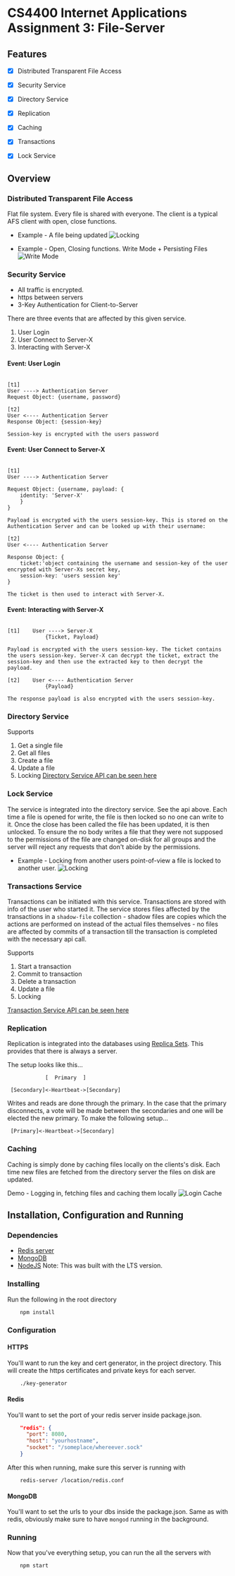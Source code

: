 # CS4400 Internet Applications Assignment 3: File-Server

## Features
- [x] Distributed Transparent File Access
- [x] Security Service
- [x] Directory Service
- [x] Replication
- [x] Caching
- [x] Transactions
- [x] Lock Service


## Overview
### Distributed Transparent File Access
Flat file system. Every file is shared with everyone. The client is a typical AFS client with open, close functions.

* Example - A file being updated
![Locking](https://github.com/tiarnann/file-server/blob/master/docs/gifs/updating-metadata.gif?raw=true)

* Example - Open, Closing functions. Write Mode + Persisting Files
![Write Mode](https://github.com/tiarnann/file-server/blob/master/docs/gifs/pushed-files-persist.gif?raw=true)

### Security Service
* All traffic is encrypted. 
* https between servers
* 3-Key Authentication for Client-to-Server

There are three events that are affected by this given service.
1. User Login
2. User Connect to Server-X
3. Interacting with Server-X

#### Event: User Login
```

[t1]	
User ----> Authentication Server
Request Object: {username, password} 

[t2]	
User <---- Authentication Server
Response Object: {session-key} 

Session-key is encrypted with the users password
```

#### Event: User Connect to Server-X
```

[t1]	
User ----> Authentication Server
	
Request Object: {username, payload: {
	identity: 'Server-X'
	}
} 

Payload is encrypted with the users session-key. This is stored on the Authentication Server and can be looked up with their username: 

[t2]	
User <---- Authentication Server

Response Object: {
	ticket:'object containing the username and session-key of the user encrypted with Server-Xs secret key,
	session-key: 'users session key'
}

The ticket is then used to interact with Server-X.

```

#### Event: Interacting with Server-X
```

[t1]	User ----> Server-X
			{Ticket, Payload} 

Payload is encrypted with the users session-key. The ticket contains the users session-key. Server-X can decrypt the ticket, extract the session-key and then use the extracted key to then decrypt the payload.

[t2]	User <---- Authentication Server
			{Payload}

The response payload is also encrypted with the users session-key.

```

### Directory Service
Supports
1. Get a single file
2. Get all files
3. Create a file
4. Update a file
5. Locking
[Directory Service API can be seen here](http://google.com)

### Lock Service
The service is integrated into the directory service. See the api above.
Each time a file is opened for write, the file is then locked so no one can write to it. Once the close has been called the file has been updated, it is then unlocked. To ensure the no body writes a file that they were not supposed to the permissions of the file are changed on-disk for all groups and the server will reject any requests that don't abide by the permissions.

* Example - Locking from another users point-of-view a file is locked to another user.
![Locking](https://github.com/tiarnann/file-server/blob/master/docs/gifs/locking.gif?raw=true)


### Transactions Service
Transactions can be initiated with this service. Transactions are stored with info of the user who started it. The service stores files affected by the transactions in a `shadow-file` collection - shadow files are copies which the actions are performed on instead of the actual files themselves - no files are affected by commits of a transaction till the transaction is completed with the necessary api call.

Supports
1. Start a transaction
2. Commit to transaction
3. Delete a transaction
4. Update a file
5. Locking

[Transaction Service API can be seen here](http://google.com)

### Replication
Replication is integrated into the databases using [Replica Sets](https://docs.mongodb.com/manual/replication/). This provides that there is always a server.

The setup looks like this...
```
			[  Primary	]

 [Secondary]<-Heartbeat->[Secondary]
```

Writes and reads are done through the primary.
In the case that the primary disconnects, a vote will be made between the secondaries and one will be elected the new primary. To make the following setup...
```
 [Primary]<-Heartbeat->[Secondary]
```

### Caching
Caching is simply done by caching files locally on the clients's disk. 
Each time new files are fetched from the directory server the files on disk are updated.

Demo - Logging in, fetching files and caching them locally
![Login Cache](https://github.com/tiarnann/file-server/blob/master/docs/gifs/login-cache.gif?raw=true)


## Installation, Configuration and Running
### Dependencies
* [Redis server](https://redis.io)
* [MongoDB](https://www.mongodb.com)
* [NodeJS](https://nodejs.org/en/download/) Note: This was built with the LTS version.

### Installing
Run the following in the root directory
```bash
	npm install
```

### Configuration
#### HTTPS
You'll want to run the key and cert generator, in the project directory. This will create the https certificates and private keys for each server.
```bash
	./key-generator
```

#### Redis
You'll want to set the port of your redis server inside package.json.
```json
    "redis": {
      "port": 8080,
      "host": "yourhostname",
      "socket": "/someplace/whereever.sock"
    }
```

After this when running, make sure this server is running with
```
	redis-server /location/redis.conf
```
#### MongoDB
You'll want to set the urls to your dbs inside the package.json. 
Same as with redis, obviously make sure to have `mongod` running in the background.

### Running
Now that you've everything setup, you can run the all the servers with
```
	npm start
```